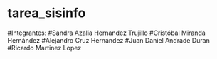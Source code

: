 # tarea_sisinfo
#Integrantes:
#Sandra Azalia Hernandez Trujillo
#Cristóbal Miranda Hernández
#Alejandro Cruz Hernández
#Juan Daniel Andrade Duran
#Ricardo Martinez Lopez
